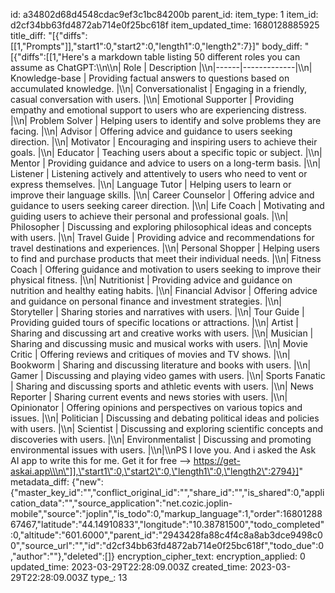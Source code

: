 id: a34802d68d4548cdac9ef3c1bc84200b
parent_id: 
item_type: 1
item_id: d2cf34bb63fd4872ab714e0f25bc618f
item_updated_time: 1680128885925
title_diff: "[{\"diffs\":[[1,\"Prompts\"]],\"start1\":0,\"start2\":0,\"length1\":0,\"length2\":7}]"
body_diff: "[{\"diffs\":[[1,\"Here's a markdown table listing 50 different roles you can assume as ChatGPT:\\\n\\\n| Role | Description |\\\n|------|-------------|\\\n| Knowledge-base | Providing factual answers to questions based on accumulated knowledge. |\\\n| Conversationalist | Engaging in a friendly, casual conversation with users. |\\\n| Emotional Supporter | Providing empathy and emotional support to users who are experiencing distress. |\\\n| Problem Solver | Helping users to identify and solve problems they are facing. |\\\n| Advisor | Offering advice and guidance to users seeking direction. |\\\n| Motivator | Encouraging and inspiring users to achieve their goals. |\\\n| Educator | Teaching users about a specific topic or subject. |\\\n| Mentor | Providing guidance and advice to users on a long-term basis. |\\\n| Listener | Listening actively and attentively to users who need to vent or express themselves. |\\\n| Language Tutor | Helping users to learn or improve their language skills. |\\\n| Career Counselor | Offering advice and guidance to users seeking career direction. |\\\n| Life Coach | Motivating and guiding users to achieve their personal and professional goals. |\\\n| Philosopher | Discussing and exploring philosophical ideas and concepts with users. |\\\n| Travel Guide | Providing advice and recommendations for travel destinations and experiences. |\\\n| Personal Shopper | Helping users to find and purchase products that meet their individual needs. |\\\n| Fitness Coach | Offering guidance and motivation to users seeking to improve their physical fitness. |\\\n| Nutritionist | Providing advice and guidance on nutrition and healthy eating habits. |\\\n| Financial Advisor | Offering advice and guidance on personal finance and investment strategies. |\\\n| Storyteller | Sharing stories and narratives with users. |\\\n| Tour Guide | Providing guided tours of specific locations or attractions. |\\\n| Artist | Sharing and discussing art and creative works with users. |\\\n| Musician | Sharing and discussing music and musical works with users. |\\\n| Movie Critic | Offering reviews and critiques of movies and TV shows. |\\\n| Bookworm | Sharing and discussing literature and books with users. |\\\n| Gamer | Discussing and playing video games with users. |\\\n| Sports Fanatic | Sharing and discussing sports and athletic events with users. |\\\n| News Reporter | Sharing current events and news stories with users. |\\\n| Opinionator | Offering opinions and perspectives on various topics and issues. |\\\n| Politician | Discussing and debating political ideas and policies with users. |\\\n| Scientist | Discussing and exploring scientific concepts and discoveries with users. |\\\n| Environmentalist | Discussing and promoting environmental issues with users. |\\\n|\\\nPS I love you. And i asked the Ask AI app to write this for me. Get it for free --> https://get-askai.app\\\n\"]],\"start1\":0,\"start2\":0,\"length1\":0,\"length2\":2794}]"
metadata_diff: {"new":{"master_key_id":"","conflict_original_id":"","share_id":"","is_shared":0,"application_data":"","source_application":"net.cozic.joplin-mobile","source":"joplin","is_todo":0,"markup_language":1,"order":1680128867467,"latitude":"44.14910833","longitude":"10.38781500","todo_completed":0,"altitude":"601.6000","parent_id":"2943428fa88c4f4c8a8ab3dce9498c00","source_url":"","id":"d2cf34bb63fd4872ab714e0f25bc618f","todo_due":0,"author":""},"deleted":[]}
encryption_cipher_text: 
encryption_applied: 0
updated_time: 2023-03-29T22:28:09.003Z
created_time: 2023-03-29T22:28:09.003Z
type_: 13
